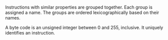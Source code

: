 Instructions with similar properties are grouped together. Each group is
assigned a name. The groups are ordered lexicographically based on their names.

A byte code is an unsigned integer between 0 and 255, inclusive. It uniquely
identifies an instruction.